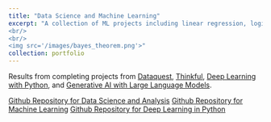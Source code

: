 ```yaml
---
title: "Data Science and Machine Learning"
excerpt: "A collection of ML projects including linear regression, logistic regression, time series analysis, unsupervised ML, and self-supervised ML. 
<br/>
<br/>
<img src='/images/bayes_theorem.png'>"
collection: portfolio
---
```

Results from completing projects from [Dataquest](https://www.dataquest.io/), [Thinkful](https://www.thinkful.com/bootcamp/data-science/), [Deep Learning with Python](https://www.manning.com/books/deep-learning-with-python), and [Generative AI with Large Language Models](https://www.deeplearning.ai/courses/generative-ai-with-llms/).

[Github Repository for Data Science and Analysis](https://github.com/matthewshawnkehoe/Data-Analysis)
[Github Repository for Machine Learning](https://github.com/matthewshawnkehoe/Thinkful)
[Github Repository for Deep Learning in Python](https://github.com/matthewshawnkehoe/deep-learning-with-python-notebooks)